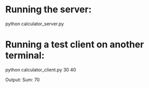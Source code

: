 # Running the server:
python calculator_server.py

# Running a test client on another terminal:
python calculator_client.py 30 40

Output:
Sum: 70


